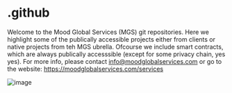 # .github

Welcome to the Mood Global Services (MGS) git repositories. 
Here we highlight some of the publically accessible projects either from clients 
or native projects from teh MGS ubrella.
Ofcourse we include smart contracts, which are always publically accesssible (except for some privacy chain, yes yes). 
For more info, please contact info@moodglobalservices.com or go to the website:
https://moodglobalservices.com/services

![image](https://github.com/Mood-Global-Services/.github/assets/57764578/d97fb2a6-02e3-4aae-8453-45f112ca8fb4)
